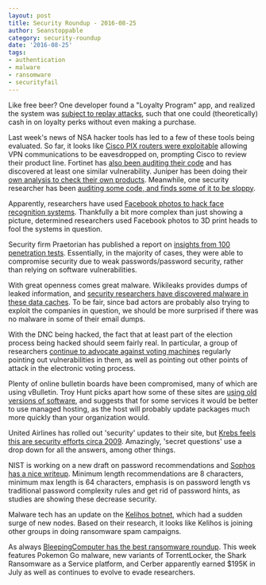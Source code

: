 ```yaml
---
layout: post
title: Security Roundup - 2016-08-25
author: Seanstoppable
category: security-roundup
date: '2016-08-25'
tags:
- authentication
- malware
- ransomware
- securityfail
---
```


Like free beer? One developer found a "Loyalty Program" app, and realized the system was [subject to replay attacks](https://breakdev.org/how-i-hacked-an-android-app-to-get-free-beer/), such that one could (theoretically) cash in on loyalty perks without even making a purchase.

Last week's news of NSA hacker tools has led to a few of these tools being evaluated. So far, it looks like [Cisco PIX routers were exploitable](http://arstechnica.com/security/2016/08/cisco-firewall-exploit-shows-how-nsa-decrypted-vpn-traffic/) allowing VPN communications to be eavesdropped on, prompting Cisco to review their product line. Fortinet has [also been auditing their code](http://arstechnica.com/security/2016/08/cisco-confirms-nsa-linked-zeroday-targeted-its-firewalls-for-years/) and has discovered at least one similar vulnerability. Juniper has been doing their [own analysis to check their own products](https://threatpost.com/juniper-acknowledges-equation-group-exploits-target-screenos/120042/). Meanwhile, one security researcher has been [auditing some code, and finds some of it to be sloppy](https://boingboing.net/2016/08/21/the-equation-groups-sourceco.html).

Apparently, researchers have used [Facebook photos to hack face recognition systems](https://www.hackread.com/facebook-photos-facial-recognition-hacking/). Thankfully a bit more complex than just showing a picture, determined researchers used Facebook photos to 3D print heads to fool the systems in question.

Security firm Praetorian has published a report on [insights from 100 penetration tests](https://nakedsecurity.sophos.com/2016/08/23/who-needs-software-vulnerabilities-when-you-can-find-lame-passwords/). Essentially, in the majority of cases, they were able to compromise security due to weak passwords/password security, rather than relying on software vulnerabilities.

With great openness comes great malware. Wikileaks provides dumps of leaked information, and [security researchers have discovered malware in these data caches](http://www.theregister.co.uk/2016/08/19/wikileaks_uploads_324_bits_of_malware_in_munted_document_dump/). To be fair, since bad actors are probably also trying to exploit the companies in question, we should be more surprised if there was no malware in some of their email dumps.

With the DNC being hacked, the fact that at least part of the election process being hacked should seem fairly real. In particular, a group of researchers [continue to advocate against voting machines](http://www.politico.com/magazine/story/2016/08/2016-elections-russia-hack-how-to-hack-an-election-in-seven-minutes-214144#ixzz4GSuIBNwd) regularly pointing out vulnerabilities in them, as well as pointing out other points of attack in the electronic voting process.

Plenty of online bulletin boards have been compromised, many of which are using vBulletin. Troy Hunt picks apart how some of these sites are [using old versions of software](https://www.troyhunt.com/self-hosted-vbulletin-youre-doing-it-wrong-and-why-you-should-be-using-managed-hosting-services/), and suggests that for some services it would be better to use managed hosting, as the host will probably update packages much more quickly than your organization would.

United Airlines has rolled out 'security' updates to their site, but [Krebs feels this are security efforts circa 2009](http://krebsonsecurity.com/2016/08/united-airlines-sets-minimum-bar-on-security/). Amazingly, 'secret questions' use a drop down for all the answers, among other things. 

NIST is working on a new draft on password recommendations and [Sophos has a nice writeup](https://nakedsecurity.sophos.com/2016/08/18/nists-new-password-rules-what-you-need-to-know/). Minimum length recommendations are 8 characters, minimum max length is 64 characters, emphasis is on password length vs traditional password complexity rules and get rid of password hints, as studies are showing these decrease security.

Malware tech has an update on the [Kelihos botnet](https://www.malwaretech.com/2016/08/significant-increase-in-kelihos-botnet-activity.html), which had a sudden surge of new nodes. Based on their research, it looks like Kelihos is joining other groups in doing ransomware spam campaigns.

As always [BleepingComputer has the best ransomware roundup](http://www.bleepingcomputer.com/news/security/the-week-in-ransomware-august-19-2016-cerber-fsociety-pokemongo-and-more/). This week features Pokemon Go malware, new variants of TorrentLocker, the Shark Ransomware as a Service platform, and Cerber apparently earned $195K in July as well as continues to evolve to evade researchers.
